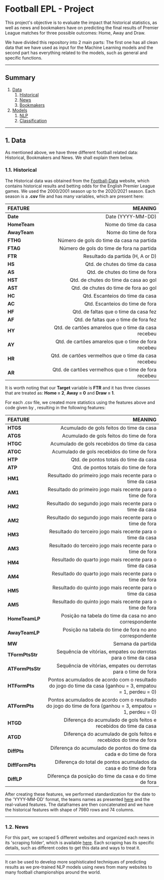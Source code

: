 # Football EPL - Project

This project's objective is to evaluate the impact that historical statistics, as well as news and bookmakers have on predicting the final results of Premier League matches for three possible outcomes: Home, Away and Draw.

We have divided this repository into 2 main parts: The first one has all clean data that we have used as input for the Machine Learning models and the second part has everything related to the models, such as general and specific functions. 

--------------
## Summary

1. [Data](#1)
    1. [Historical](#1.1)
    2. [News](#1.2)
    3. [Bookmakers](#1.3)
2. [Models](#2)
    1. [NLP](#2.1)
    2. [Classification](#2.2)
--------------

<a name="1"></a>

## 1\. Data

As mentioned above, we have three different football related data: Historical, Bookmakers and News. We shall explain them below. 

<a name="1.1"></a>
### 1.1\. Historical

The Historical data was obtained from the [Football-Data](https://www.football-data.co.uk/englandm.php) website, which contains historical results and betting odds for the English Premier League games. We used the 2000/2001 season up to the 2020/2021 season. Each season is a **.csv** file and has many variables, which are present here:

 |FEATURE|MEANING| 
|:------ | -----:|
|**Date** | Date (YYYY-MM-DD)|
|**HomeTeam** | Nome do time da casa|
**AwayTeam** | Nome do time de fora
**FTHG** | Número de gols do time da casa na partida
**FTAG** | Número de gols do time de fora na partida 
**FTR** | Resultado da partida (H, A or D)
**HS** | Qtd. de chutes do time da casa
**AS** | Qtd. de chutes do time de fora
**HST** | Qtd. de chutes do time da casa ao gol
**AST** | Qtd. de chutes do time de fora ao gol
**HC** | Qtd. Escanteios do time da casa
**AC** | Qtd. Escanteios do time de fora
**HF** | Qtd. de faltas que o time da casa fez
**AF** | Qtd. de faltas que o time de fora fez
**HY** | Qtd. de cartões amarelos que o time da casa recebeu
**AY** | Qtd. de cartões amarelos que o time de fora recebeu
**HR** | Qtd. de cartões vermelhos que o time da casa recebeu
**AR** | Qtd. de cartões vermelhos que o time de fora recebeu

It is worth noting that our **Target** variable is **FTR** and it has three classes that are treated as: **Home = 2**, **Away = 0** and **Draw = 1**.

For each .csv file, we created more statistics using the features above and code given by [](), resulting in the following features:

 |FEATURE|MEANING| 
|:------ | -----:|
**HTGS** | Acumulado de gols feitos do time da casa 
**ATGS** | Acumulado de gols feitos do time de fora
**HTGC** | Acumulado de gols recebidos do time da casa
**ATGC** | Acumulado de gols recebidos do time de fora
**HTP** | Qtd. de pontos totais do time da casa
**ATP** | Qtd. de pontos totais do time de fora
**HM1** | Resultado do primeiro jogo mais recente para o time da casa
**AM1** | Resultado do primeiro jogo mais recente para o time de fora
**HM2** | Resultado do segundo jogo mais recente para o time da casa
**AM2** | Resultado do segundo jogo mais recente para o time de fora
**HM3** | Resultado do terceiro jogo mais recente para o time da casa
**AM3** | Resultado do terceiro jogo mais recente para o time de fora
**HM4** | Resultado do quarto jogo mais recente para o time da casa
**AM4** | Resultado do quarto jogo mais recente para o time de fora
**HM5** | Resultado do quinto jogo mais recente para o time da casa
**AM5** | Resultado do quinto jogo mais recente para o time de fora
**HomeTeamLP** | Posição na tabela do time da casa no ano correspondente 
**AwayTeamLP** | Posição na tabela do time de fora no ano correspondente
**MW** | Semana da partida 
**TFormPtsStr** | Sequência de vitórias, empates ou derrotas para o time da casa 
**ATFormPtsStr** | Sequência de vitórias, empates ou derrotas para o time de fora
**HTFormPts** | Pontos acumulados de acordo com o resultado do jogo do time da casa (ganhou = 3, empatou = 1, perdeu = 0) 
**ATFormPts** | Pontos acumulados de acordo com o resultado do jogo do time de fora (ganhou = 3, empatou = 1, perdeu = 0)
**HTGD** | Diferença do acumulado de gols feitos e recebidos do time da casa 
**ATGD** | Diferença do acumulado de gols feitos e recebidos do time de fora
**DiffPts** | Diferença do acumulado de pontos do time da cada e do time de fora
**DiffFormPts** | Diferença do total de pontos acumulados da casa e do time de fora
**DiffLP** | Diferença da posição do time da casa e do time de fora 

 After creating these features, we performed standardization for the date to the 'YYYY-MM-DD' format, the teams names as presented [here](https://github.com/rlewa/projetofutebol/blob/main/teams_names.txt) and the real-valued features. The dataframes are then concatenated and we have the historical features with shape of 7980 rows and 74 columns.
 
-------------------------

<a name="1.2"></a>
### 1.2\. News

For this part, we scraped 5 different websites and organized each news in its 'scraping folder', which is available [here](https://drive.google.com/drive/folders/1uV19ijSbIy_QtroAnqdsImBHEQDYJAqz?usp=sharing). Each scraping has its specific details, such as different codes to get this data and ways to treat it.   

-------------------------

It can be used to develop more sophisticated techniques of predicting results as we pre-trained NLP models using news from many websites to many football championships around the world.

